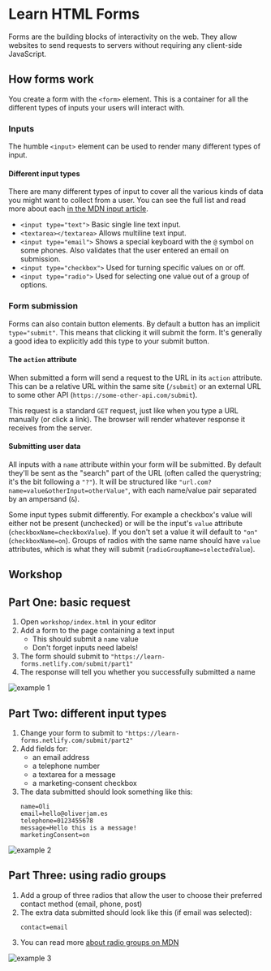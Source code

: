 # Learn HTML Forms

Forms are the building blocks of interactivity on the web. They allow websites to send requests to servers without requiring any client-side JavaScript.

## How forms work

You create a form with the `<form>` element. This is a container for all the different types of inputs your users will interact with.

### Inputs

The humble `<input>` element can be used to render many different types of input.

#### Different input types

There are many different types of input to cover all the various kinds of data you might want to collect from a user. You can see the full list and read more about each [in the MDN input article](https://developer.mozilla.org/en-US/docs/Web/HTML/Element/input).

- `<input type="text">`
  Basic single line text input.
- `<textarea></textarea>`
  Allows multiline text input.
- `<input type="email">`
  Shows a special keyboard with the `@` symbol on some phones. Also validates that the user entered an email on submission.
- `<input type="checkbox">`
  Used for turning specific values on or off.
- `<input type="radio">`
  Used for selecting one value out of a group of options.

### Form submission

Forms can also contain button elements. By default a button has an implicit `type="submit"`. This means that clicking it will submit the form. It's generally a good idea to explicitly add this type to your submit button.

#### The `action` attribute

When submitted a form will send a request to the URL in its `action` attribute. This can be a relative URL within the same site (`/submit`) or an external URL to some other API (`https://some-other-api.com/submit`).

This request is a standard `GET` request, just like when you type a URL manually (or click a link). The browser will render whatever response it receives from the server.

#### Submitting user data

All inputs with a `name` attribute within your form will be submitted. By default they'll be sent as the "search" part of the URL (often called the querystring; it's the bit following a `"?"`). It will be structured like `"url.com?name=value&otherInput=otherValue"`, with each name/value pair separated by an ampersand (`&`).

Some input types submit differently. For example a checkbox's value will either not be present (unchecked) or will be the input's `value` attribute (`checkboxName=checkboxValue`). If you don't set a value it will default to `"on"` (`checkboxName=on`). Groups of radios with the same name should have `value` attributes, which is what they will submit (`radioGroupName=selectedValue`).

## Workshop

## Part One: basic request

1. Open `workshop/index.html` in your editor
1. Add a form to the page containing a text input
   - This should submit a `name` value
   - Don't forget inputs need labels!
1. The form should submit to `"https://learn-forms.netlify.com/submit/part1"`
1. The response will tell you whether you successfully submitted a name

![example 1](https://user-images.githubusercontent.com/9408641/70389189-fe080400-19b3-11ea-8cb3-cacfc06690c4.gif)

## Part Two: different input types

1. Change your form to submit to `"https://learn-forms.netlify.com/submit/part2"`
1. Add fields for:
   - an email address
   - a telephone number
   - a textarea for a message
   - a marketing-consent checkbox
1. The data submitted should look something like this:
   ```
   name=Oli
   email=hello@oliverjam.es
   telephone=0123455678
   message=Hello this is a message!
   marketingConsent=on
   ```

![example 2](https://user-images.githubusercontent.com/9408641/70389175-bda88600-19b3-11ea-8ddc-751915a6da19.gif)

## Part Three: using radio groups

1. Add a group of three radios that allow the user to choose their preferred contact method (email, phone, post)
1. The extra data submitted should look like this (if email was selected):
   ```
   contact=email
   ```
1. You can read more [about radio groups on MDN](https://developer.mozilla.org/en-US/docs/Web/HTML/Element/input/radio#Defining_a_radio_group)

![example 3](https://user-images.githubusercontent.com/9408641/70389223-753d9800-19b4-11ea-95ce-00198a1c9fc3.gif)
